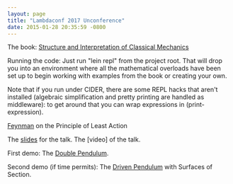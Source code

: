 ```yaml
---
layout: page
title: "Lambdaconf 2017 Unconference"
date: 2015-01-28 20:35:59 -0800
---
```


The book: [Structure and Interpretation of Classical Mechanics][SICM]

Running the code: Just run "lein repl" from the project root. That will drop
you into an environment where all the mathematical overloads have been set up
to begin working with examples from the book or creating your own.

Note that if you run under CIDER, there are some REPL hacks that
aren't installed (algebraic simplification and pretty printing are
handled as middleware): to get around that you can wrap expressions in
(print-expression).

[Feynman][Feynman] on the Principle of Least Action

The [slides] for the talk. The [video] of the talk.

First demo: The [Double Pendulum].

Second demo (if time permits): The [Driven Pendulum] with Surfaces of Section.

[SICM]: https://mitpress.mit.edu/sites/default/files/titles/content/sicm_edition_2/book.html
[Feynman]: http://www.feynmanlectures.caltech.edu/II_19.html
[Double Pendulum]: /math/js/2017/02/11/double-pendulum.html
[Driven Pendulum]: /math/js/2017/02/09/driven-pendulum.html
[slides]: Functional%20Physics.key
